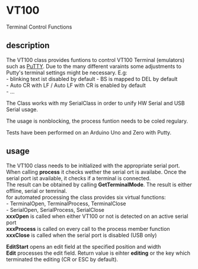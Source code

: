 # VT100
Terminal Control Functions

## description
The VT100 class provides funtions to control VT100 Terminal (emulators) such as [PuTTY](https://www.putty.org/).
Due to the many different varaints some adjustments to Putty's terminal settings might be
necessary. E.g:  
	- blinking text ist disabled by default
	- BS is mapped to DEL by default  
	- Auto CR with LF / Auto LF with CR is enabled by default  
	- ...  
  
The Class works with my SerialClass in order to unify HW Serial and USB Serial usage.  

The usage is nonblocking, the process funtion needs to be coled regulary.

Tests have been performed on an Arduino Uno and Zero with Putty.

## usage
The VT100 class needs to be initialized with the appropriate serial port. 
When calling **process** it checks wether the serial ort is availabe. Once
the serial port ist available, it checks if a terminal is connected.  
The result can be obtained by calling **GetTerminalMode**. The result is either
offline, serial or temrinal.  
for automated processing the class provides six virtual functions:  
	- TerminalOpen, TerminalProcess, TerminalClose  
	- SerialOpen, SerialProcess, SerialClose  
**xxxOpen** is called when either VT100 or not is detected on an active serial port  
**xxxProcess** is called on every call to the process member function  
**xxxClose** is called when the serial port is disabled (USB only)

**EditStart** opens an edit field at the specified position and width  
**Edit** processes the edit field. Return value is eihter **editing** or the key which
terminated the editing (CR or ESC by default).  

